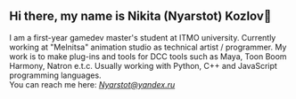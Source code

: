 ## Hi there, my name is Nikita (Nyarstot) Kozlov👋

I am a first-year gamedev master's student at ITMO university. Currently working at "Melnitsa" animation studio as technical artist / programmer.
My work is to make plug-ins and tools for DCC tools such as Maya, Toon Boom Harmony, Natron e.t.c. Usually working with Python, C++ and JavaScript programming languages. 
<br>
You can reach me here: *Nyarstot@yandex.ru*


<!-- I am interested in graphics, game and GUI programming.

- I'm currently studying in ITMO University.
- I’m currently learning OpenGL.
- I’m looking to collaborate on gamedev.
- How to reach me: Nyarstot@yandex.ru
 -->
<!--
**Nyarstot/nyarstot** is a ✨ _special_ ✨ repository because its `README.md` (this file) appears on your GitHub profile.

Here are some ideas to get you started:

- 🔭 I’m currently working on ...
- 🌱 I’m currently learning ...
- 👯 I’m looking to collaborate on ...
- 🤔 I’m looking for help with ...
- 💬 Ask me about ...
- 📫 How to reach me: ...
- 😄 Pronouns: ...
- ⚡ Fun fact: ...
-->
